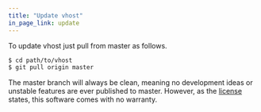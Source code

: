 ```yaml
---
title: "Update vhost"
in_page_link: update
---
```

To update vhost just pull from master as follows.

```bash
$ cd path/to/vhost
$ git pull origin master
```

The master branch will always be clean, meaning no development ideas or unstable features are ever published to master. However, as the [license](https://github.com/kevingimbel/vhost/blob/master/LICENSE.md) states, this software comes with no warranty.
